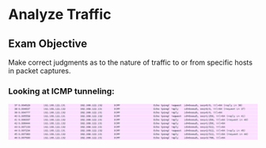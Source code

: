 # Analyze Traffic

## Exam Objective

Make correct judgments as to the nature of traffic to or from specific hosts in packet captures.

### Looking at ICMP tunneling:

![Protocol Hierarchy](../screenshots/interpret-traffic-icmp-tunneling.PNG?raw=true "Protocol Hierarchy")

